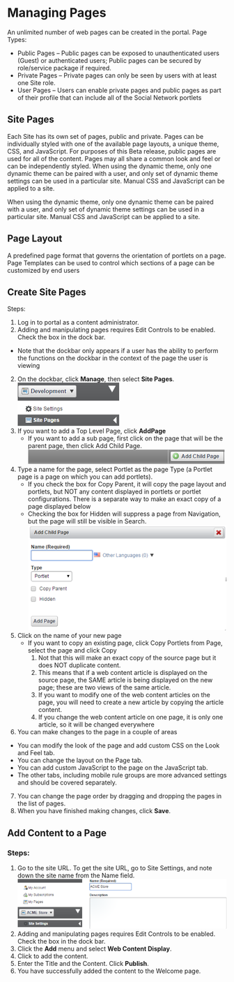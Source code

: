 # Managing Pages
An unlimited number of web pages can be created in the portal.
Page Types:
* Public Pages – Public pages can be exposed to unauthenticated users (Guest) or authenticated users; Public pages can be secured by role/service package if required.
* Private Pages – Private pages can only be seen by users with at least one Site role.
* User Pages – Users can enable private pages and public pages as part of their profile that can include all of the Social Network portlets

## Site Pages
Each Site has its own set of pages, public and private.  Pages can be individually styled with one of the available page layouts, a unique theme, CSS, and JavaScript.
For purposes of this Beta release, public pages are used for all of the content.  Pages may all share a common look and feel or can be independently styled.  When using the dynamic theme, only one dynamic theme can be paired with a user, and only set of dynamic theme settings can be used in a particular site.  Manual CSS and JavaScript can be applied to a site.

When using the dynamic theme, only one dynamic theme can be paired with a user, and only set of dynamic theme settings can be used in a particular site.  Manual CSS and JavaScript can be applied to a site.

## Page Layout
A predefined page format that governs the orientation of portlets on a page.  Page Templates can be used to control which sections of a page can be customized by end users

## Create Site Pages
Steps:
1. Log in to portal as a content administrator.
2. Adding and manipulating pages requires Edit Controls to be enabled.  Check the box in the dock bar.
 * Note that the dockbar only appears if a user has the ability to perform the functions on the dockbar in the context of the page the user is viewing
2. On the dockbar, click **Manage**, then select **Site Pages**.
![](mp-1.png)
3. If you want to add a Top Level Page, click **AddPage**
    * If you want to add a sub page, first click on the page that will be the parent page, then click Add Child Page.
![](mp-2.png)
4. Type a name for the page, select Portlet as the page Type (a Portlet page is a page on which you can add portlets).
    * If you check the box for Copy Parent, it will copy the page layout and portlets, but NOT any content displayed in portlets or portlet configurations.  There is a separate way to make an exact copy of a page displayed below
    * Checking the box for Hidden will suppress a page from Navigation, but the page will still be visible in Search.
![](mp-3.png)
5. Click on the name of your new page
    * If you want to copy an existing page, click Copy Portlets from Page, select the page and click Copy
        1. Not that this will make an exact copy of the source page but it does NOT duplicate content.
        2. This means that if a web content article is displayed on the source page, the SAME article is being displayed on the new page; these are two views of the same article.
        3. If you want to modify one of the web content articles on the page, you will need to create a new article by copying the article content.
        4. If you change the web content article on one page, it is only one article, so it will be changed everywhere
6. You can make changes to the page in a couple of areas
 * You can modify the look of the page and add custom CSS  on the Look and Feel tab.
 * You can change the layout on the Page tab.
 * You can add custom JavaScript to the page on the JavaScript tab.
 * The other tabs, including mobile rule groups are more advanced settings and should be covered separately.
7. You can change the page order by dragging and dropping the pages in the list of pages.
8. When you have finished making changes, click **Save**.


## Add Content to a Page
### Steps:
1. Go to the site URL. To get the site URL, go to Site Settings, and note down the site name from the Name field.
![](acp-1.png)
2. Adding and manipulating pages requires Edit Controls to be enabled.  Check the box in the dock bar.
3. Click the **Add** menu and select **Web Content Display**.
4. Click to add the content.
5. Enter the Title and the Content. Click **Publish**.
6. You have successfully added the content to the Welcome page.

